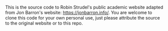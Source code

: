 This is the source code to Robin Strudel's public academic website adapted from Jon Barron's website: https://jonbarron.info/. You are welcome to clone this code for your own personal use, just please attribute the source to the original website or to this repo.
